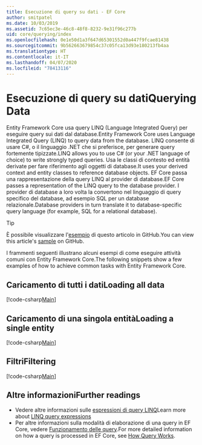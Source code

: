 ```yaml
---
title: Esecuzione di query su dati - EF Core
author: smitpatel
ms.date: 10/03/2019
ms.assetid: 7c65ec3e-46c8-48f8-8232-9e31f96c277b
uid: core/querying/index
ms.openlocfilehash: 0e1e50d1a3f647d65301552d0a447f9fcae81438
ms.sourcegitcommit: 9b562663679854c37c05fca13d93e180213fb4aa
ms.translationtype: HT
ms.contentlocale: it-IT
ms.lasthandoff: 04/07/2020
ms.locfileid: "78413116"
---
```

# <a name="querying-data"></a><span data-ttu-id="1ec9e-102">Esecuzione di query su dati</span><span class="sxs-lookup"><span data-stu-id="1ec9e-102">Querying Data</span></span>

<span data-ttu-id="1ec9e-103">Entity Framework Core usa query LINQ (Language Integrated Query) per eseguire query sui dati dal database.</span><span class="sxs-lookup"><span data-stu-id="1ec9e-103">Entity Framework Core uses Language Integrated Query (LINQ) to query data from the database.</span></span> <span data-ttu-id="1ec9e-104">LINQ consente di usare C#, o il linguaggio .NET che si preferisce, per generare query fortemente tipizzate.</span><span class="sxs-lookup"><span data-stu-id="1ec9e-104">LINQ allows you to use C# (or your .NET language of choice) to write strongly typed queries.</span></span> <span data-ttu-id="1ec9e-105">Usa le classi di contesto ed entità derivate per fare riferimento agli oggetti di database.</span><span class="sxs-lookup"><span data-stu-id="1ec9e-105">It uses your derived context and entity classes to reference database objects.</span></span> <span data-ttu-id="1ec9e-106">EF Core passa una rappresentazione della query LINQ al provider di database.</span><span class="sxs-lookup"><span data-stu-id="1ec9e-106">EF Core passes a representation of the LINQ query to the database provider.</span></span> <span data-ttu-id="1ec9e-107">I provider di database a loro volta la convertono nel linguaggio di query specifico del database, ad esempio SQL per un database relazionale.</span><span class="sxs-lookup"><span data-stu-id="1ec9e-107">Database providers in turn translate it to database-specific query language (for example, SQL for a relational database).</span></span>

> [!TIP]
> <span data-ttu-id="1ec9e-108">È possibile visualizzare l'[esempio](https://github.com/dotnet/EntityFramework.Docs/tree/master/samples/core/Querying) di questo articolo in GitHub.</span><span class="sxs-lookup"><span data-stu-id="1ec9e-108">You can view this article's [sample](https://github.com/dotnet/EntityFramework.Docs/tree/master/samples/core/Querying) on GitHub.</span></span>

<span data-ttu-id="1ec9e-109">I frammenti seguenti illustrano alcuni esempi di come eseguire attività comuni con Entity Framework Core.</span><span class="sxs-lookup"><span data-stu-id="1ec9e-109">The following snippets show a few examples of how to achieve common tasks with Entity Framework Core.</span></span>

## <a name="loading-all-data"></a><span data-ttu-id="1ec9e-110">Caricamento di tutti i dati</span><span class="sxs-lookup"><span data-stu-id="1ec9e-110">Loading all data</span></span>

[!code-csharp[Main](../../../samples/core/Querying/Basics/Sample.cs#LoadingAllData)]

## <a name="loading-a-single-entity"></a><span data-ttu-id="1ec9e-111">Caricamento di una singola entità</span><span class="sxs-lookup"><span data-stu-id="1ec9e-111">Loading a single entity</span></span>

[!code-csharp[Main](../../../samples/core/Querying/Basics/Sample.cs#LoadingSingleEntity)]

## <a name="filtering"></a><span data-ttu-id="1ec9e-112">Filtri</span><span class="sxs-lookup"><span data-stu-id="1ec9e-112">Filtering</span></span>

[!code-csharp[Main](../../../samples/core/Querying/Basics/Sample.cs#Filtering)]

## <a name="further-readings"></a><span data-ttu-id="1ec9e-113">Altre informazioni</span><span class="sxs-lookup"><span data-stu-id="1ec9e-113">Further readings</span></span>

- <span data-ttu-id="1ec9e-114">Vedere altre informazioni sulle [espressioni di query LINQ](/dotnet/csharp/programming-guide/concepts/linq/basic-linq-query-operations)</span><span class="sxs-lookup"><span data-stu-id="1ec9e-114">Learn more about [LINQ query expressions](/dotnet/csharp/programming-guide/concepts/linq/basic-linq-query-operations)</span></span>
- <span data-ttu-id="1ec9e-115">Per altre informazioni sulla modalità di elaborazione di una query in EF Core, vedere [Funzionamento delle query](xref:core/querying/how-query-works).</span><span class="sxs-lookup"><span data-stu-id="1ec9e-115">For more detailed information on how a query is processed in EF Core, see [How Query Works](xref:core/querying/how-query-works).</span></span>
